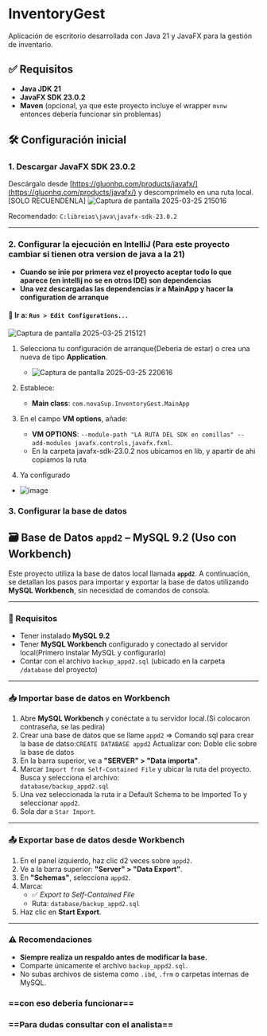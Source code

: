 # InventoryGest

Aplicación de escritorio desarrollada con Java 21 y JavaFX para la gestión de inventario.

## ✅ Requisitos

- **Java JDK 21**
- **JavaFX SDK 23.0.2**
- **Maven** (opcional, ya que este proyecto incluye el wrapper `mvnw` entonces debería funcionar sin problemas) 

## 🛠️ Configuración inicial

### 1. Descargar JavaFX SDK 23.0.2

Descárgalo desde [https://gluonhq.com/products/javafx/](https://gluonhq.com/products/javafx/) y descomprímelo en una ruta local.  
[SOLO RECUENDENLA]
![Captura de pantalla 2025-03-25 215016](https://github.com/user-attachments/assets/f9861bee-29b7-4fcb-a5a4-4f4dc52ca730)

Recomendado: `C:libreias\java\javafx-sdk-23.0.2`

---

### 2. Configurar la ejecución en IntelliJ (Para este proyecto cambiar si tienen otra version de java a la 21)
- **Cuando se inie por primera vez el proyecto aceptar todo lo que aparece (en intellij no se en otros IDE) son dependencias**
- **Una vez descargadas las dependencias ir a MainApp y hacer la configuration de arranque**
#### 🧩 Ir a: `Run > Edit Configurations...`
![Captura de pantalla 2025-03-25 215121](https://github.com/user-attachments/assets/104c4eff-9284-4bbe-adc7-44ebd4cfd1b6)


1. Selecciona tu configuración de arranque(Deberia de estar) o crea una nueva de tipo **Application**.
    - ![Captura de pantalla 2025-03-25 220616](https://github.com/user-attachments/assets/7ccccc58-dc04-4dc5-8e0a-dd9399e3aaaa)

2. Establece:
    - **Main class**: `com.novaSup.InventoryGest.MainApp`
3. En el campo **VM options**, añade: 

    - **VM OPTIONS**: `--module-path "LA RUTA DEL SDK en comillas" --add-modules javafx.controls,javafx.fxml`.
    - En la carpeta javafx-sdk-23.0.2 nos ubicamos en lib, y apartir de ahi copiamos la ruta
4. Ya configurado
  - ![image](https://github.com/user-attachments/assets/36e81190-a00b-4a25-9d2e-a56ee62557db)

### 3. Configurar la base de datos
## 🗃️ Base de Datos `appd2` – MySQL 9.2 (Uso con Workbench)

Este proyecto utiliza la base de datos local llamada **`appd2`**. A continuación, se detallan los pasos para importar y exportar la base de datos utilizando **MySQL Workbench**, sin necesidad de comandos de consola.

---

### 🧩 Requisitos

- Tener instalado **MySQL 9.2**
- Tener **MySQL Workbench** configurado y conectado al servidor local(Primero instalar MySQL y configurarlo)
- Contar con el archivo `backup_appd2.sql` (ubicado en la carpeta `/database` del proyecto)

---

### 📥 Importar base de datos en Workbench

1. Abre **MySQL Workbench** y conéctate a tu servidor local.(Si colocaron contraseña, se las pedira)
2. Crear una base de datos que se llame `appd2`
   => Comando sql para crear la base de datso:`CREATE DATABASE appd2`
   Actualizar con:
   Doble clic sobre la base de datos
3. En la barra superior, ve a **"SERVER" > "Data importa"**.
4. Marcar `Import from Self-Contained File` y ubicar la ruta del proyecto.
   Busca y selecciona el archivo:  
   `database/backup_appd2.sql`
5. Una vez seleccionada la ruta ir a Default Schema to be Imported To y seleccionar `appd2`.
6. Sola dar a `Star Import`.

---

### 📤 Exportar base de datos desde Workbench

1. En el panel izquierdo, haz clic d2 veces sobre `appd2`.
2. Ve a la barra superior: **"Server" > "Data Export"**.
3. En **"Schemas"**, selecciona `appd2`.
4. Marca:
   - ✅ *Export to Self-Contained File*
   - Ruta: `database/backup_appd2.sql`
5. Haz clic en **Start Export**.

---

### ⚠️ Recomendaciones

- **Siempre realiza un respaldo antes de modificar la base.**
- Comparte únicamente el archivo `backup_appd2.sql`.
- No subas archivos de sistema como `.ibd`, `.frm` o carpetas internas de MySQL.



### ==con eso deberia funcionar== 
### ==Para dudas consultar con el analista== 
